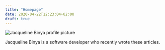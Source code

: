 ```yaml
---
title: "Homepage"
date: 2020-04-22T12:23:04+02:00
draft: true
---
```

<div class="profile-container">
    <div class="homepage-profile">
        <img src="/images/me.jpg" alt="Jacqueline Binya profile picture" id="profile-picture">
    </div>
    <p>Jacqueline Binya is a software developer who recently wrote these articles.</p>
</div>